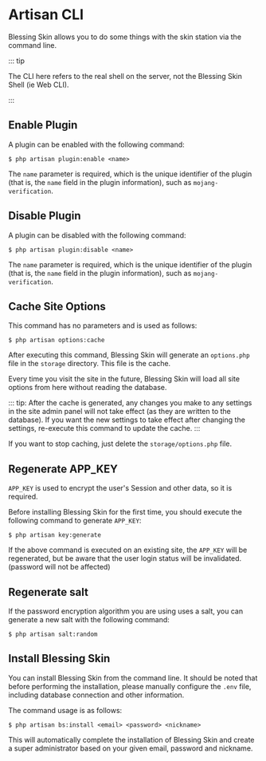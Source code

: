 # Artisan CLI

Blessing Skin allows you to do some things with the skin station via the command line.

::: tip

The CLI here refers to the real shell on the server, not the Blessing Skin Shell (ie Web CLI).

:::

## Enable Plugin

A plugin can be enabled with the following command:

````
$ php artisan plugin:enable <name>
````

The `name` parameter is required, which is the unique identifier of the plugin (that is, the `name` field in the plugin information), such as `mojang-verification`.

## Disable Plugin

A plugin can be disabled with the following command:

````
$ php artisan plugin:disable <name>
````

The `name` parameter is required, which is the unique identifier of the plugin (that is, the `name` field in the plugin information), such as `mojang-verification`.

## Cache Site Options

This command has no parameters and is used as follows:

````
$ php artisan options:cache
````

After executing this command, Blessing Skin will generate an `options.php` file in the `storage` directory. This file is the cache.

Every time you visit the site in the future, Blessing Skin will load all site options from here without reading the database.

::: tip:
After the cache is generated, any changes you make to any settings in the site admin panel will not take effect (as they are written to the database). If you want the new settings to take effect after changing the settings, re-execute this command to update the cache.
:::

If you want to stop caching, just delete the `storage/options.php` file.

## Regenerate APP_KEY

`APP_KEY` is used to encrypt the user's Session and other data, so it is required.

Before installing Blessing Skin for the first time, you should execute the following command to generate `APP_KEY`:

````
$ php artisan key:generate
````

If the above command is executed on an existing site, the `APP_KEY` will be regenerated, but be aware that the user login status will be invalidated. (password will not be affected)

## Regenerate salt

If the password encryption algorithm you are using uses a salt, you can generate a new salt with the following command:

````
$ php artisan salt:random
````

## Install Blessing Skin

You can install Blessing Skin from the command line. It should be noted that before performing the installation, please manually configure the `.env` file, including database connection and other information.

The command usage is as follows:

````
$ php artisan bs:install <email> <password> <nickname>
````

This will automatically complete the installation of Blessing Skin and create a super administrator based on your given email, password and nickname.
